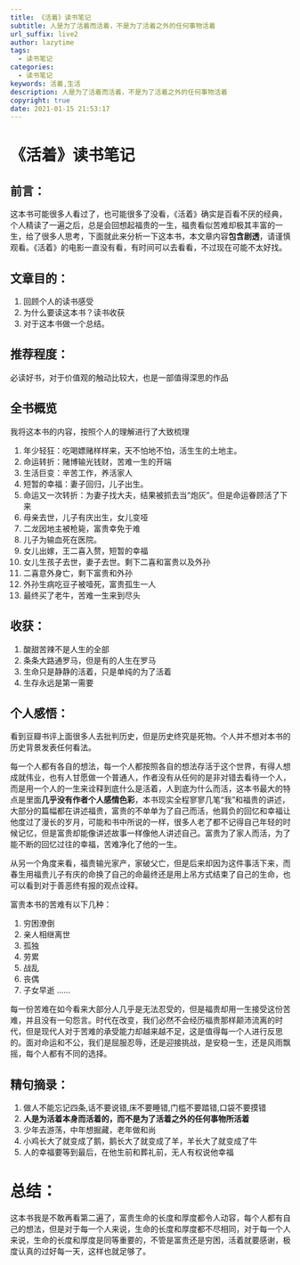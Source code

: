 ```yaml
---
title: 《活着》读书笔记
subtitle: 人是为了活着而活着，不是为了活着之外的任何事物活着
url_suffix: live2
author: lazytime
tags:
  - 读书笔记
categories:
  - 读书笔记
keywords: 活着,生活
description: 人是为了活着而活着，不是为了活着之外的任何事物活着
copyright: true
date: 2021-01-15 21:53:17
---
```


# 《活着》读书笔记

## 前言：

这本书可能很多人看过了，也可能很多了没看，《活着》确实是百看不厌的经典，个人精读了一遍之后，总是会回想起福贵的一生，福贵看似苦难却极其丰富的一生，给了很多人思考，下面就此来分析一下这本书，本文章内容**包含剧透**，请谨慎观看。《活着》的电影一直没有看，有时间可以去看看，不过现在可能不太好找。

<!-- more -->

## 文章目的：

1. 回顾个人的读书感受
2. 为什么要读这本书？读书收获
3. 对于这本书做一个总结。

## 推荐程度：

必读好书，对于价值观的触动比较大，也是一部值得深思的作品



## 全书概览

我将这本书的内容，按照个人的理解进行了大致梳理

1. 年少轻狂：吃喝嫖赌样样来，天不怕地不怕，活生生的土地主。
2. 命运转折：赌博输光钱财，苦难一生的开端
3. 生活巨变：辛苦工作，养活家人
4. 短暂的幸福：妻子回归，儿子出生。
5. 命运又一次转折：为妻子找大夫，结果被抓去当“炮灰”。但是命运眷顾活了下来
6. 母亲去世，儿子有庆出生，女儿变哑
7. 二龙因地主被枪毙，富贵幸免于难
8. 儿子为输血死在医院。
9. 女儿出嫁，王二喜入赘，短暂的幸福
10. 女儿生孩子去世，妻子去世。剩下二喜和富贵以及外孙
11. 二喜意外身亡，剩下富贵和外孙
12. 外孙生病吃豆子被噎死，富贵孤生一人
13. 最终买了老牛，苦难一生来到尽头

## 收获：
1. 酸甜苦辣不是人生的全部
2. 条条大路通罗马，但是有的人生在罗马
3. 生命只是静静的活着，只是单纯的为了活着
4. 生存永远是第一需要


## 个人感悟：
看到豆瓣书评上面很多人去批判历史，但是历史终究是死物。个人并不想对本书的历史背景发表任何看法。

每一个人都有各自的想法，每一个人都按照各自的想法存活于这个世界，有得人想成就伟业，也有人甘愿做一个普通人，作者没有从任何的是非对错去看待一个人，而是用一个人的一生来诠释到底什么是活着，人到底为什么而活，这本书最大的特点是里面**几乎没有作者个人感情色彩**，本书现实全程寥寥几笔“我”和福贵的讲述，大部分的篇幅都在讲述福贵，富贵的不单单为了自己而活，他肩负的回忆和幸福让他度过了漫长的岁月，可能和书中所说的一样，很多人老了都不记得自己年轻的时候记忆，但是富贵却能像讲述故事一样像他人讲述自己。富贵为了家人而活，为了能不断的回忆过往的幸福，苦难净化了他的一生。

从另一个角度来看，福贵输光家产，家破父亡，但是后来却因为这件事活下来，而春生用福贵儿子有庆的命换了自己的命最终还是用上吊方式结束了自己的生命，也可以看到对于善恶终有报的观点诠释。

富贵本书的苦难有以下几种：

1. 穷困潦倒
2. 亲人相继离世
3. 孤独
4. 劳累
5. 战乱
6. 丧偶
7. 子女早逝
......

每一份苦难在如今看来大部分人几乎是无法忍受的，但是福贵却用一生接受这份苦难，并且没有一句怨言。时代在改变，我们必然不会经历福贵那样颠沛流离的时代，但是现代人对于苦难的承受能力却越来越不足，这是值得每一个人进行反思的。面对命运和不公，我们是屈服忍辱，还是迎接挑战，是安稳一生，还是风雨飘摇，每个人都有不同的选择。


## 精句摘录：

1. 做人不能忘记四条,话不要说错,床不要睡错,门槛不要踏错,口袋不要摸错
2. **人是为活着本身而活着的，而不是为了活着之外的任何事物所活着**
3. 少年去游荡，中年想掘藏，老年做和尚
4. 小鸡长大了就变成了鹅，鹅长大了就变成了羊，羊长大了就变成了牛
5. 人的幸福要等到最后，在他生前和葬礼前，无人有权说他幸福



# 总结：
这本书我是不敢再看第二遍了，富贵生命的长度和厚度都令人动容，每个人都有自己的想法，但是对于每一个人来说，生命的长度和厚度都不尽相同，对于每一个人来说，生命的长度和厚度是同等重要的，不管是富贵还是穷困，活着就要感谢，极度认真的过好每一天，这样也就足够了。